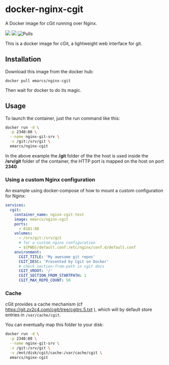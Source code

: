 # docker-nginx-cgit

A Docker image for cGit running over Nginx.

[![](https://images.microbadger.com/badges/image/emarcs/nginx-cgit.svg)](https://microbadger.com/images/emarcs/nginx-cgit) [![](https://images.microbadger.com/badges/version/emarcs/nginx-cgit.svg)](https://hub.docker.com/repository/docker/emarcs/nginx-cgit) ![Pulls](https://img.shields.io/docker/pulls/emarcs/nginx-cgit.svg)

This is a docker image for cGit, a lightweight web interface for git.

## Installation

Download this image from the docker hub:

```shell
docker pull emarcs/nginx-cgit
```

Then wait for docker to do its magic.

## Usage

To launch the container, just the run command like this:

```sh
docker run -d \
  -p 2340:80 \
  --name nginx-git-srv \
  -v /git:/srv/git \
  emarcs/nginx-cgit
```

In the above example the **/git** folder of the the host
is used inside the **/srv/git** folder of the container,
the HTTP port is mapped on the host on port **2340**.

### Using a custom Nginx configuration

An example using docker-compose of how to mount a custom
configuration for Nginx:

```yml
services:
  cgit:
    container_name: nginx-cgit-test
    image: emarcs/nginx-cgit
    ports:
      - 8181:80
    volumes:
      - /srv/git:/srv/git
      # for a custom nginx configuration
      - ${PWD}/default.conf:/etc/nginx/conf.d/default.conf
    environment:
      CGIT_TITLE: 'My awesome git repos'
      CGIT_DESC: 'Presented by Cgit on Docker'
      # check section-from-path in cgit docs
      CGIT_VROOT: '/'
      CGIT_SECTION_FROM_STARTPATH: 1
      CGIT_MAX_REPO_COUNT: 50
```

### Cache

cGit provides a cache mechanism (cf https://git.zx2c4.com/cgit/tree/cgitrc.5.txt ), which will
by default store entries in `/var/cache/cgit`.

You can eventually map this folder to your disk:
```sh
docker run -d \
  -p 2340:80 \
  --name nginx-git-srv \
  -v /git:/srv/git \
  -v /mnt/disk/cgit/cache:/var/cache/cgit \
  emarcs/nginx-cgit
```
